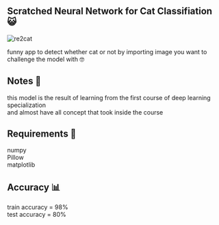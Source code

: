 <h2>Scratched Neural Network for Cat Classifiation 😺 </h2>

![re2cat](https://user-images.githubusercontent.com/91970695/209450065-c0771e08-7ed8-4e13-9f73-90ce5607d4d8.jpg)

funny app to detect whether cat or not by importing image you want to challenge the model with 🤓

<h2>Notes 🧪</h2>
this model is the result of learning from the first course of deep learning specialization <br/>
and almost have all concept that took inside the course

<h2>Requirements 🦄</h2>
numpy<br/>
Pillow<br/>
matplotlib<br/>

<h2>Accuracy 📊</h2>
train accuracy = 98% <br/>
test accuracy = 80% <br/>


